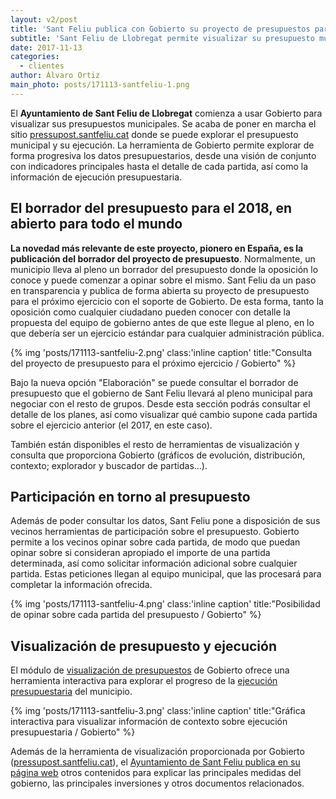 ```yaml
---
layout: v2/post
title: 'Sant Feliu publica con Gobierto su proyecto de presupuestos para compartir con ciudadanos y oposición'
subtitle: 'Sant Feliu de Llobregat permite visualizar su presupuesto municipal y el borrador de presupuesto para el próximos ejercicio'
date: 2017-11-13
categories:
  - clientes
author: Álvaro Ortiz
main_photo: posts/171113-santfeliu-1.png
---
```


El **Ayuntamiento de Sant Feliu de Llobregat** comienza a usar Gobierto para visualizar sus presupuestos municipales. Se acaba de poner en marcha el sitio [pressupost.santfeliu.cat](http://pressupost.santfeliu.cat) donde se puede explorar el presupuesto municipal y su ejecución. La herramienta de Gobierto permite explorar de forma progresiva los datos presupuestarios, desde una visión de conjunto con indicadores principales hasta el detalle de cada partida, así como la información de ejecución presupuestaria.

## El borrador del presupuesto para el 2018, en abierto para todo el mundo

**La novedad más relevante de este proyecto, pionero en España, es la publicación del borrador del proyecto de presupuesto**. Normalmente, un municipio lleva al pleno un borrador del presupuesto donde la oposición lo conoce y puede comenzar a opinar sobre el mismo. Sant Feliu da un paso en transparencia y publica de forma abierta su proyecto de presupuesto para el próximo ejercicio con el soporte de Gobierto. De esta forma, tanto la oposición como cualquier ciudadano pueden conocer con detalle la propuesta del equipo de gobierno antes de que este llegue al pleno, en lo que debería ser un ejercicio estándar para cualquier administración pública.

{% img 'posts/171113-santfeliu-2.png' class:'inline caption' title:"Consulta del proyecto de presupuesto para el próximo ejercicio / Gobierto" %}

Bajo la nueva opción "Elaboración" se puede consultar el borrador de presupuesto que el gobierno de Sant Feliu llevará al pleno municipal para negociar con el resto de grupos. Desde esta sección podrás consultar el detalle de los planes, así como visualizar qué cambio supone cada partida sobre el ejercicio anterior (el 2017, en este caso).

También están disponibles el resto de herramientas de visualización y consulta que proporciona Gobierto (gráficos de evolución, distribución, contexto; explorador y buscador de partidas...).

## Participación en torno al presupuesto

Además de poder consultar los datos, Sant Feliu pone a disposición de sus vecinos herramientas de participación sobre el presupuesto. Gobierto permite a los vecinos opinar sobre cada partida, de modo que puedan opinar sobre si consideran apropiado el importe de una partida determinada, así como solicitar información adicional sobre cualquier partida. Estas peticiones llegan al equipo municipal, que las procesará para completar la información ofrecida.

{% img 'posts/171113-santfeliu-4.png' class:'inline caption' title:"Posibilidad de opinar sobre cada partida del presupuesto / Gobierto" %}

## Visualización de presupuesto y ejecución

El módulo de [visualización de presupuestos](http://gobierto.es/modulos/presupuestos/) de Gobierto ofrece una herramienta interactiva para explorar el progreso de la [ejecución presupuestaria](https://pressupost.santfeliu.cat/presupuestos/ejecucion/2017#functional,economic) del municipio.

{% img 'posts/171113-santfeliu-3.png' class:'inline caption' title:"Gráfica interactiva para visualizar información de contexto sobre ejecución presupuestaria / Gobierto" %}

Además de la herramienta de visualización proporcionada por Gobierto ([pressupost.santfeliu.cat](http://pressupost.santfeliu.cat)), el [Ayuntamiento de Sant Feliu publica en su página web](https://www.santfeliu.cat/go.faces?xmid=31273) otros contenidos para explicar las principales medidas del gobierno, las principales inversiones y otros documentos relacionados.
